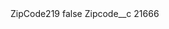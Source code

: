 <?xml version="1.0" encoding="UTF-8"?>
<CustomMetadata xmlns="http://soap.sforce.com/2006/04/metadata" xmlns:xsi="http://www.w3.org/2001/XMLSchema-instance" xmlns:xsd="http://www.w3.org/2001/XMLSchema">
    <label>ZipCode219</label>
    <protected>false</protected>
    <values>
        <field>Zipcode__c</field>
        <value xsi:type="xsd:string">21666</value>
    </values>
</CustomMetadata>
